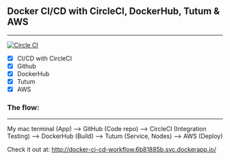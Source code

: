 ## Docker CI/CD with CircleCI, DockerHub, Tutum & AWS
------------
[![Circle CI](https://circleci.com/gh/gunjan5/Docker-CI-CD-Workflow.svg?style=shield&circle-token=:circle-token)](https://circleci.com/gh/gunjan5/Docker-CI-CD-Workflow)
- [x] CI/CD with CircleCI 
- [x] Github
- [x] DockerHub
- [x] Tutum
- [x] AWS

### The flow:
------------

My mac terminal (App) --> GitHub (Code repo) --> CircleCI (Integration Testing) --> DockerHub (Build) --> Tutum (Service, Nodes) --> AWS (Deploy)


Check it out at: http://docker-ci-cd-workflow.6b81885b.svc.dockerapp.io/


